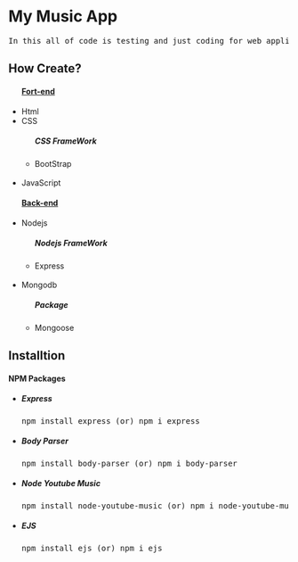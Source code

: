 <h1>My Music App</h1>
<pre>In this all of code is testing and just coding for web application</pre>

<!--? Header -->
<h2>How Create?</h2>
<ul>
<h4><u>Fort-end</u></h4>
<li>Html</li>
<li>CSS</li>
<ul>
<h5>CSS FrameWork</h5>
<li>BootStrap</li>
</ul>
</br>
<li>JavaScript</li>
<h4><u>Back-end</u></h4>
<li>Nodejs</li>
<ul>
<h5>Nodejs FrameWork</h5>
<li>Express</li>
</ul>
</br>
<li>Mongodb</li>
<ul>
<h5>Package</h5>
<li>Mongoose</li>
</ul>
</ul>

<!--? Installion or Set Up -->
<h2>Installtion</h2>
<h4>NPM Packages</h4>
<ul>
<li><h5>Express</h5></li>
<pre>npm install express (or) npm i express</pre>
<li><h5>Body Parser</h5></li>
<pre>npm install body-parser (or) npm i body-parser</pre>
<li><h5>Node Youtube Music</h5></li>
<pre>npm install node-youtube-music (or) npm i node-youtube-music</pre>
<li><h5>EJS</h5></li>
<pre>npm install ejs (or) npm i ejs</pre>
</ul>

